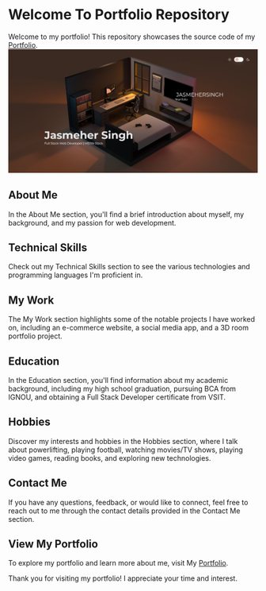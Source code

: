 # Welcome To Portfolio Repository

Welcome to my portfolio! This repository showcases the source code of my [Portfolio](https://jasmeher.netlify.app/).
![Portfolio](/public/assets/portfolio.jpg)

## About Me

In the About Me section, you'll find a brief introduction about myself, my background, and my passion for web development.

## Technical Skills

Check out my Technical Skills section to see the various technologies and programming languages I'm proficient in.

## My Work

The My Work section highlights some of the notable projects I have worked on, including an e-commerce website, a social media app, and a 3D room portfolio project.

## Education

In the Education section, you'll find information about my academic background, including my high school graduation, pursuing BCA from IGNOU, and obtaining a Full Stack Developer certificate from VSIT.

## Hobbies

Discover my interests and hobbies in the Hobbies section, where I talk about powerlifting, playing football, watching movies/TV shows, playing video games, reading books, and exploring new technologies.

## Contact Me

If you have any questions, feedback, or would like to connect, feel free to reach out to me through the contact details provided in the Contact Me section.

## View My Portfolio

To explore my portfolio and learn more about me, visit My [Portfolio](https://jasmeher.netlify.app/).

Thank you for visiting my portfolio! I appreciate your time and interest.

